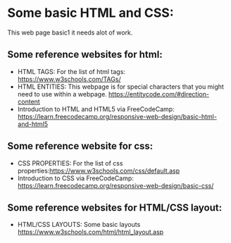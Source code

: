 # Some basic HTML and CSS:

This web page basic1 it needs alot of work. 

## Some reference websites for html:
* HTML TAGS: For the list of html tags: https://www.w3schools.com/TAGs/
* HTML ENTITIES: This webpage is for special characters that you might need to use within a webpage. https://entitycode.com/#direction-content
* Introduction to HTML and HTML5 via FreeCodeCamp: https://learn.freecodecamp.org/responsive-web-design/basic-html-and-html5

## Some reference website for css:
* CSS PROPERTIES: For the list of css properties:https://www.w3schools.com/css/default.asp
* Introduction to CSS via FreeCodeCamp: https://learn.freecodecamp.org/responsive-web-design/basic-css/

## Some reference websites for HTML/CSS layout:
* HTML/CSS LAYOUTS: Some basic layouts https://www.w3schools.com/html/html_layout.asp
